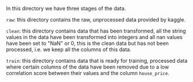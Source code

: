 In this directory we have three stages of the data.

`raw`: this directory contains the raw, unprocessed data provided by kaggle.

`clean`: this directory contains data that has been transformed, all the string
values in the data have been transformed into integers and all nan
values have been set to "NaN" or 0, this is the clean data but has not
been processed, i.e. we keep all the columns of this data.

`train`: this directory contains data that is ready for training, processed data
where certain columns of the data have been removed due to a low
correlation score between their values and the 
column `house_price`.
